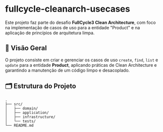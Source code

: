 # fullcycle-cleanarch-usecases

Este projeto faz parte do desafio **FullCycle3 Clean Architecture**, com foco na implementação de casos de uso para a entidade "Product" e na aplicação de princípios de arquitetura limpa.

## 📘 Visão Geral

O projeto consiste em criar e gerenciar os casos de uso `create`, `find`, `list` e `update` para a entidade **Product**, aplicando práticas de Clean Architecture e garantindo a manutenção de um código limpo e desacoplado.

## 🗂 Estrutura do Projeto

```plaintext
.
├── src/
│   ├── domain/
│   ├── application/
│   ├── infrastructure/
│   └── tests/
└── README.md
